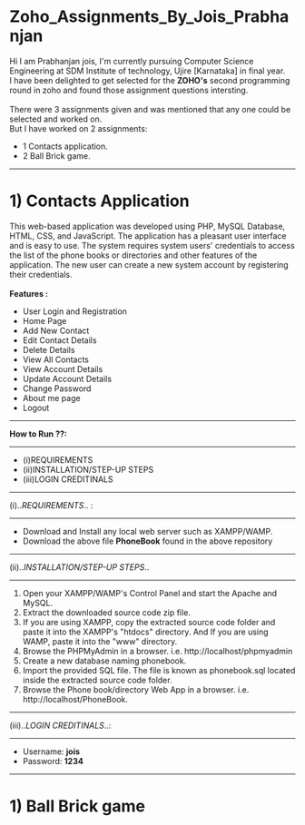 # Zoho_Assignments_By_Jois_Prabhanjan

Hi I am Prabhanjan jois, I'm currently pursuing Computer Science Engineering at SDM Institute of technology, Ujire [Karnataka] in final year.\
I have been delighted to get selected for the <b>ZOHO's</b> second programming round in zoho and found those assignment questions intersting.\
\
There were 3 assignments given and was mentioned that any one could be selected and worked on.\
But I have worked on 2 assignments:
* 1 Contacts application.
* 2 Ball Brick game.

*******************************************************************************
# <b>1) Contacts Application</b>

This web-based application was developed using PHP, MySQL Database, HTML, CSS, and JavaScript. The application has a pleasant user interface and is easy to use. The system requires system users' credentials to access the list of the phone books or directories and other features of the application. The new user can create a new system account by registering their credentials.
\
\
<b>Features :</b>
* User Login and Registration
* Home Page
* Add New Contact
* Edit Contact Details
* Delete Details
* View All Contacts
* View Account Details
* Update Account Details
* Change Password
* About me page
* Logout


********************************************************************************
<b>How to Run ??:</b>
********************************************************************************
* (i)REQUIREMENTS
* (ii)INSTALLATION/STEP-UP STEPS
* (iii)LOGIN CREDITINALS

*******************************************************************************
(i).._REQUIREMENTS_.. :
*******************************************************************************
* Download and Install any local web server such as XAMPP/WAMP.
* Download the above file <b>PhoneBook</b> found in the above repository

*******************************************************************************
(ii).._INSTALLATION/STEP-UP STEPS_..
*******************************************************************************

1) Open your XAMPP/WAMP's Control Panel and start the Apache and MySQL.
2) Extract the downloaded source code zip file.
3) If you are using XAMPP, copy the extracted source code folder and paste it into the XAMPP's "htdocs" directory. And If you are using WAMP, paste it into the "www" directory.
4) Browse the PHPMyAdmin in a browser. i.e. http://localhost/phpmyadmin
5) Create a new database naming phonebook.
6) Import the provided SQL file. The file is known as phonebook.sql located inside the extracted source code folder.
7) Browse the Phone book/directory Web App in a browser. i.e. http://localhost/PhoneBook.

*******************************************************************************
(iii).._LOGIN CREDITINALS_..:
*******************************************************************************
* Username: <b>jois</b>
* Password: <b>1234</b>

*******************************************************************************
# <b>1) Ball Brick game</b>



